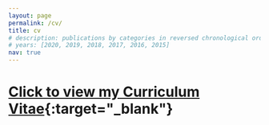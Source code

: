 ```yaml
---
layout: page
permalink: /cv/
title: cv
# description: publications by categories in reversed chronological order.
# years: [2020, 2019, 2018, 2017, 2016, 2015]
nav: true
---
```



# [Click to view my Curriculum Vitae](/assets/cv/CV.pdf){:target="_blank"} 


<!-- ![page1](/assets/cv/01.jpg)
![page2](/assets/cv/02.jpg)
![page3](/assets/cv/03.jpg)
![page4](/assets/cv/04.jpg)
![page5](/assets/cv/05.jpg)
![page6](/assets/cv/06.jpg) -->